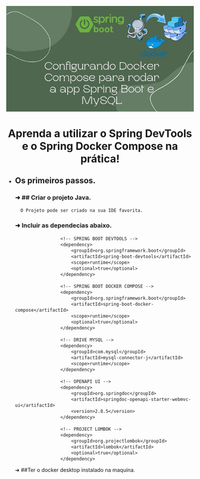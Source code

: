  <p align="center">
  <img src="https://github.com/EduardoNofre/Spring-docker-compose/blob/main/hq720.jpg" alt="Sublime's custom image"/>  
</p>

 <h1 align="center">
         Aprenda a utilizar o Spring DevTools e o Spring Docker Compose na prática!
 </h1>

 - ## Os primeiros passos.
   
   ### ➜ ## Criar o projeto Java.
         O Projeto pode ser criado na sua IDE favorita.
   
   ### ➜  Incluir as dependecias abaixo.
   
                 		<!-- SPRING BOOT DEVTOOLS -->
                 		<dependency>
                 			<groupId>org.springframework.boot</groupId>
                 			<artifactId>spring-boot-devtools</artifactId>
                 			<scope>runtime</scope>
                 			<optional>true</optional>
                 		</dependency>
                 
                 		<!-- SPRING BOOT DOCKER COMPOSE -->
                 		<dependency>
                 			<groupId>org.springframework.boot</groupId>
                 			<artifactId>spring-boot-docker-compose</artifactId>
                 			<scope>runtime</scope>
                 			<optional>true</optional>
                 		</dependency>
                 
                 		<!-- DRIVE MYSQL -->
                 		<dependency>
                 			<groupId>com.mysql</groupId>
                 			<artifactId>mysql-connector-j</artifactId>
                 			<scope>runtime</scope>
                 		</dependency>
                 
                 		<!-- OPENAPI UI -->
                 		<dependency>
                 			<groupId>org.springdoc</groupId>
                 			<artifactId>springdoc-openapi-starter-webmvc-ui</artifactId>
                 			<version>2.8.5</version>
                 		</dependency>
                 
                 		<!-- PROJECT LOMBOK -->
                 		<dependency>
                 			<groupId>org.projectlombok</groupId>
                 			<artifactId>lombok</artifactId>
                 			<optional>true</optional>
                 		</dependency>

    ➜ ##Ter o docker desktop instalado na maquina.

   
   
